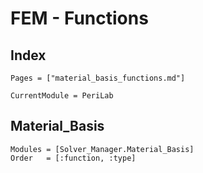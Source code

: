 # FEM - Functions

## Index

```@index
Pages = ["material_basis_functions.md"]
```

```@meta
CurrentModule = PeriLab
```

## Material_Basis

```@autodocs
Modules = [Solver_Manager.Material_Basis]
Order   = [:function, :type]
```
